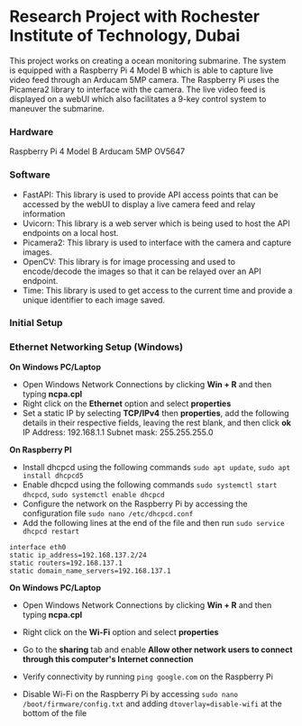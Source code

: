 # Research Project with Rochester Institute of Technology, Dubai
This project works on creating a ocean monitoring submarine. The system is equipped with a Raspberry Pi 4 Model B which is able to capture live video feed through an Arducam 5MP camera. The Raspberry Pi uses the Picamera2 library to interface with the camera. The live video feed is displayed on a webUI which also facilitates a 9-key control system to maneuver the submarine. 

### Hardware
Raspberry Pi 4 Model B
Arducam 5MP OV5647

### Software
- FastAPI: This library is used to provide API access points that can be accessed by the webUI to display a live camera feed and relay information
- Uvicorn: This library is a web server which is being used to host the API endpoints on a local host. 
- Picamera2: This library is used to interface with the camera and capture images.
- OpenCV: This library is for image processing and used to encode/decode the images so that it can be relayed over an API endpoint. 
- Time: This library is used to get access to the current time and provide a unique identifier to each image saved. 

### Initial Setup

### Ethernet Networking Setup (Windows)
**On Windows PC/Laptop**
- Open Windows Network Connections by clicking  **Win + R** and then typing **ncpa.cpl**
- Right click on the **Ethernet** option and select **properties**
- Set a static IP by selecting **TCP/IPv4** then **properties**, add the following details in their respective fields, leaving the rest blank, and then click **ok**
    IP Address: 192.168.1.1
    Subnet mask: 255.255.255.0

**On Raspberry PI**
- Install dhcpcd using the following commands ```sudo apt update```, ```sudo apt install dhcpcd5```
- Enable dhcpcd using the following commands ```sudo systemctl start dhcpcd```, ```sudo systemctl enable dhcpcd```
- Configure the network on the Raspberry Pi by accessing the configuration file ```sudo nano /etc/dhcpcd.conf```
- Add the following lines at the end of the file and then run ```sudo service dhcpcd restart```
```
interface eth0
static ip_address=192.168.137.2/24
static routers=192.168.137.1
static domain_name_servers=192.168.137.1
```

**On Windows PC/Laptop**
- Open Windows Network Connections by clicking  **Win + R** and then typing **ncpa.cpl**
- Right click on the **Wi-Fi** option and select **properties**
- Go to the **sharing** tab and enable **Allow other network users to connect through this computer's Internet connection**

- Verify connectivity by running ```ping google.com``` on the Raspberry Pi
- Disable Wi-Fi on the Raspberry Pi by accessing ```sudo nano /boot/firmware/config.txt``` and adding ```dtoverlay=disable-wifi``` at the bottom of the file